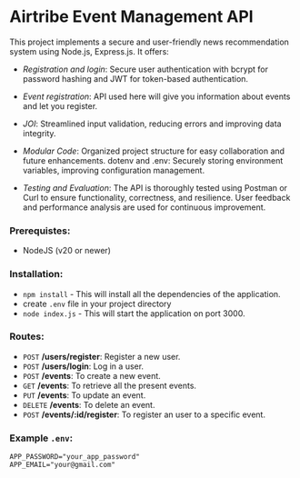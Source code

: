 # Airtribe Event Management API


This project implements a secure and user-friendly news recommendation system using Node.js, Express.js. It offers:

- *Registration and login*: Secure user authentication with bcrypt for password hashing and JWT for token-based authentication.

- *Event registration*: API used here will give you information about events and let you register.

- *JOI*: Streamlined input validation, reducing errors and improving data integrity.

- *Modular Code*: Organized project structure for easy collaboration and future enhancements.
dotenv and .env: Securely storing environment variables, improving configuration management.

- *Testing and Evaluation*: The API is thoroughly tested using Postman or Curl to ensure functionality, correctness, and resilience.
User feedback and performance analysis are used for continuous improvement.

### Prerequistes:
- NodeJS (v20 or newer)

### Installation:
- `npm install` - This will install all the dependencies of the application.
- create `.env` file in your project directory
- `node index.js` - This will start the application on port 3000.

### Routes:
- `POST` **/users/register**: Register a new user.
- `POST` **/users/login**: Log in a user.
- `POST` **/events**: To create a new event.
- `GET` **/events**: To retrieve all the present events.
- `PUT` **/events**: To update an event.
- `DELETE` **/events**: To delete an event.
- `POST` **/events/:id/register**: To register an user to a specific event.

### Example `.env`:
```text
APP_PASSWORD="your_app_password"
APP_EMAIL="your@gmail.com"
```
